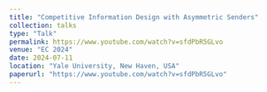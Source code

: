 ```yaml
---
title: "Competitive Information Design with Asymmetric Senders"
collection: talks
type: "Talk"
permalink: https://www.youtube.com/watch?v=sfdPbR5GLvo
venue: "EC 2024"
date: 2024-07-11
location: "Yale University, New Haven, USA"
paperurl: "https://www.youtube.com/watch?v=sfdPbR5GLvo"
---
```

